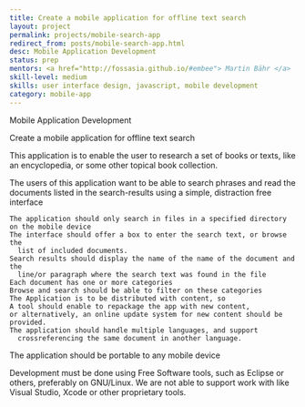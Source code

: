 ```yaml
---
title: Create a mobile application for offline text search
layout: project
permalink: projects/mobile-search-app
redirect_from: posts/mobile-search-app.html
desc: Mobile Application Development
status: prep
mentors: <a href="http://fossasia.github.io/#embee"> Martin Bähr </a>
skill-level: medium
skills: user interface design, javascript, mobile development
category: mobile-app
---
```

Mobile Application Development


Create a mobile application for offline text search

This application is to enable the user to research a set of books or texts,
like an encyclopedia, or some other topical book collection.

The users of this application want to be able to search phrases and read the
documents listed in the search-results using a simple, distraction free
interface

    The application should only search in files in a specified directory on the mobile device
    The interface should offer a box to enter the search text, or browse the
      list of included documents.
    Search results should display the name of the name of the document and the
      line/or paragraph where the search text was found in the file
    Each document has one or more categories
    Browse and search should be able to filter on these categories
    The Application is to be distributed with content, so
    A tool should enable to repackage the app with new content,
    or alternatively, an online update system for new content should be provided.
    The application should handle multiple languages, and support
      crossreferencing the same document in another language.

The application should be portable to any mobile device

Development must be done using Free Software tools, such as Eclipse or others,
preferably on GNU/Linux. We are not able to support work with like Visual
Studio, Xcode or other proprietary tools.
